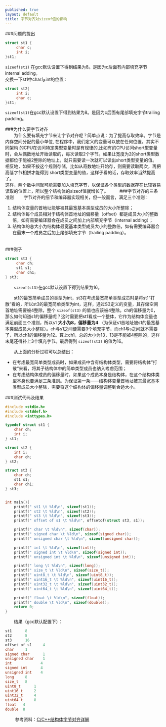 ```yaml
---
published: true
layout: default
title: 字节对齐对sizeof值的影响
---
```


###问题的提出
```cpp
struct st1 {
     char c;
     int i;
}st1;
```
` sizeof(st1) ` 在gcc默认设置下得到结果为8。是因为c后面有内部填充字节internal adding。  
交换一下st1中char与int的位置：  

```cpp
struct st2{
     int i;
     char c;
}st1;
```

` sizeof(st1) `在gcc默认设置下得到结果为8。是因为c后面有尾部填充字节trailing padding。

###为什么要字节对齐  
　　为什么要有填充字节来让字节对齐呢？简单点说：为了提高存取效率。字节是内存空间分配的最小单位, 在程序中，我们定义的变量可以放在任何位置。其实不同架构 的CPU在访问特定类型变量时是有规律的,比如有的CPU访问short型变量时，会从偶数地址开始读取的，每次读取2个字节。如果让宽度为2的short类型数据都位于能被2整除的地址上，就只需要读一次就可以读出short类型变量的值。相反地，如果不按这个规则存储，比如从奇数地址开始存，则需要读取两次，再把高低字节相拼才能得到 short类型变量的值，这样子看的话，存取效率当然提高了。  
这样，两个数中间就可能需要加入填充字节，以保证各个类型的数据存在比较容易读取的位置上，所以整个结构体的sizeof值就增长了。
　　
###字节对齐的三条准则
　　字节对齐的细节和编译器实现相关，但一般而言，满足三个准则：  

1. 结构体变量的首地址能够被其最宽基本类型成员的大小所整除；  
2. 结构体每个成员相对于结构体首地址的偏移量（offset）都是成员大小的整数倍，如有需要编译器会在成员之间加上内部填充字节（internal adding）；  
3. 结构体的总大小为结构体最宽基本类型成员大小的整数倍，如有需要编译器会在最末一个成员之后加上尾部填充字节（trailing padding）。  
　　

###例子
```cpp
struct st3 {
     char ch;
     st1 s1;
     char ch1;
} st3;
```
　　` sizeof(st3) `在gcc默认设置下得到结果为16。

　　st1的最宽简单成员的类型为int，st3在考虑最宽简单类型成员时是将st1“打散”看的，所以st3的最宽简单类型为int，这样，通过S3定义的变量，其存储空间首地址需要被4整除，整个 `sizeof(st3)` 的值也应该被4整除。ch的偏移量为0，那么如何知道s1的偏移量呢？这时需要把st1看成一个整体，它作为结构体变量也满足前面三个准则，所以s1 **大小为8，偏移量为4** （为保证s1首地址被s1的最宽基本类型成员大小整除）。ch与s1之间便需要3个填充字节，而ch1与s之间就不需要了，所以ch1的偏移量为12。算上ch1，总的大小为13，13是不能被4整除的，这样末尾还得补上3个填充字节。最后得到 `sizeof(st3)` 的值为16。

　　从上面的分析过程可以总结出：

* 在考虑最宽简单类型成员时，如果成员中含有结构体类型，需要将结构体”打散“来看，将其子结构体中的简单类型成员也纳入考虑范围；
* 在考虑结构体成员的偏移量时，如果这个成员本身是结构体，在这个结构体类型本身也要满足三条准则。为保证第一条——结构体变量首地址被其最宽基本类型成员大小整除，需要将这个结构体的偏移量调整到合适大小。  　

###测试代码及结果
```cpp
#include <stdio.h>
#include <stddef.h>
#include <inttypes.h>

typedef struct st1 {
	char ch;
	int i;
} st1;

struct st2 {
	int i;
	char ch;
} st2;

struct st3 {
	char ch;
	st1 s1;
	char ch1;
} st3;


int main(){
	printf(" st1 \t %ld\n", sizeof(st1));
	printf(" st2 \t %ld\n", sizeof(st2));
	printf(" st3 \t %ld\n", sizeof(st3));
	printf(" offset of s1 \t %ld\n", offsetof(struct st3, s1));

	printf(" char \t %ld\n", sizeof(char));
	printf(" signed char \t %ld\n", sizeof(signed char));
	printf(" unsigned char \t %ld\n", sizeof(unsigned char));

	printf(" int \t %ld\n", sizeof(int));
	printf(" signed int \t %ld\n", sizeof(signed int));
	printf(" unsigned int \t %ld\n", sizeof(unsigned int));

	printf(" long \t %ld\n", sizeof(long));
	printf(" size_t \t %ld\n", sizeof(size_t));
	printf(" uint8_t \t %ld\n", sizeof(uint8_t));
	printf(" uint16_t \t %ld\n", sizeof(uint16_t));
	printf(" uint32_t \t %ld\n", sizeof(uint32_t));
	printf(" uint64_t \t %ld\n", sizeof(uint64_t));

	printf(" float \t %ld\n", sizeof(float));
	printf(" double \t %ld\n", sizeof(double));
	return 0;
}
```

　　结果（gcc默认配置下）：


```cpp
st1 	 8
st2 	 8
st3 	 16
offset of s1 	 4
char 	 1
signed char 	 1
unsigned char 	 1
int 	 		4
signed int 	 	4
unsigned int 	4
long 	 8
size_t 	 8
uint8_t 	 1
uint16_t 	 2
uint32_t 	 4
uint64_t 	 8
float	4
double	8
```
　　
参考资料：[C/C++结构体字节对齐详解](http://www.cnblogs.com/Dageking/archive/2013/03/11/2954394.html)
